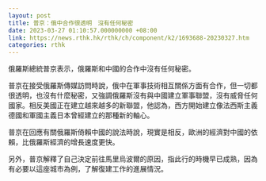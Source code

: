 ```yaml
---
layout: post
title: 普京：俄中合作很透明　沒有任何秘密
date: 2023-03-27 01:10:57.000000000 +08:00
link: https://news.rthk.hk/rthk/ch/component/k2/1693688-20230327.htm
categories: rthk
---
```


俄羅斯總統普京表示，俄羅斯和中國的合作中沒有任何秘密。

普京在接受俄羅斯傳媒訪問時說，俄中在軍事技術相互關係方面有合作，但一切都很透明，也沒有什麼秘密，又強調俄羅斯沒有與中國建立軍事聯盟，沒有威脅任何國家。相反美國正在建立越來越多的新聯盟，他認為，西方開始建立像法西斯主義德國和軍國主義日本曾經建立的那種新的軸心。

普京在回應有關俄羅斯倚賴中國的說法時說，現實是相反，歐洲的經濟對中國的依賴，比俄羅斯經濟的增長速度更快。

另外，普京解釋了自己決定前往馬里烏波爾的原因，指此行的時機早已成熟，因為有必要以這座城市為例，了解復建工作的進展情況。
